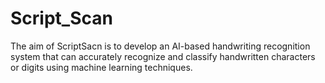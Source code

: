 # Script_Scan
The aim of ScriptSacn is to develop an AI-based handwriting recognition system that can  accurately recognize and classify handwritten characters or digits using machine learning  techniques.

